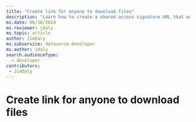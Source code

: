 ```yaml
---
title: "Create link for anyone to download files" 
description: "Learn how to create a shared access signature URL that enables anyone to download the file or image from Datatverse" 
ms.date: 06/18/2024
ms.reviewer: jdaly
ms.topic: article
author: JimDaly
ms.subservice: dataverse-developer
ms.author: jdaly
search.audienceType: 
  - developer
contributors:
 - JimDaly
---
```

# Create link for anyone to download files



